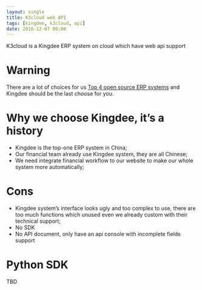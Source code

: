 ```yaml
---
layout: single
title: K3cloud web API
tags: [kingdee, k3cloud, api]
date: 2016-12-07 00:00
---
```

K3cloud is a Kingdee ERP system on cloud which have web api support

# Warning
There are a lot of choices for us [Top 4 open source ERP systems][1] and Kingdee should be the last choose for you.

# Why we choose Kingdee, it’s a history
* Kingdee is the top-one ERP system in China;
* Our financial team already use Kingdee system, they are all Chinese;
* We need integrate financial workflow to our website to make our whole system more automatically; 

# Cons
* Kingdee system’s interface looks ugly and too complex to use, there are too much functions which unused even we already custom with their technical support;
* No SDK
* No API document, only have an api console with incomplete fields support

# Python SDK
TBD

[1]:	https://opensource.com/resources/top-4-open-source-erp-systems